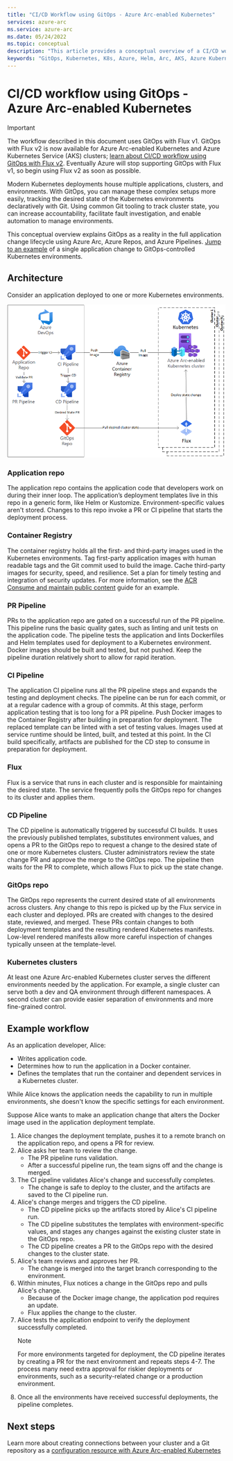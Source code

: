 ```yaml
---
title: "CI/CD Workflow using GitOps - Azure Arc-enabled Kubernetes"
services: azure-arc
ms.service: azure-arc
ms.date: 05/24/2022
ms.topic: conceptual
description: "This article provides a conceptual overview of a CI/CD workflow using GitOps with Flux"
keywords: "GitOps, Kubernetes, K8s, Azure, Helm, Arc, AKS, Azure Kubernetes Service, containers, CI, CD, Azure DevOps"
---
```

# CI/CD workflow using GitOps - Azure Arc-enabled Kubernetes

> [!IMPORTANT]
> The workflow described in this document uses GitOps with Flux v1. GitOps with Flux v2 is now available for Azure Arc-enabled Kubernetes and Azure Kubernetes Service (AKS) clusters; [learn about CI/CD workflow using GitOps with Flux v2](./conceptual-gitops-flux2-ci-cd.md). Eventually Azure will stop supporting GitOps with Flux v1, so begin using Flux v2 as soon as possible.

Modern Kubernetes deployments house multiple applications, clusters, and environments. With GitOps, you can manage these complex setups more easily, tracking the desired state of the Kubernetes environments declaratively with Git. Using common Git tooling to track cluster state, you can increase accountability, facilitate fault investigation, and enable automation to manage environments.

This conceptual overview explains GitOps as a reality in the full application change lifecycle using Azure Arc, Azure Repos, and Azure Pipelines. [Jump to an example](#example-workflow) of a single application change to GitOps-controlled Kubernetes environments.

## Architecture

Consider an application deployed to one or more Kubernetes environments.

![GitOps CI/CD architecture](./media/gitops-arch.png)

### Application repo
The application repo contains the application code that developers work on during their inner loop. The application’s deployment templates live in this repo in a generic form, like Helm or Kustomize. Environment-specific values aren't stored. Changes to this repo invoke a PR or CI pipeline that starts the deployment process.
### Container Registry
The container registry holds all the first- and third-party images used in the Kubernetes environments. Tag first-party application images with human readable tags and the Git commit used to build the image. Cache third-party images for security, speed, and resilience. Set a plan for timely testing and integration of security updates. For more information, see the [ACR Consume and maintain public content](../../container-registry/tasks-consume-public-content.md) guide for an example.
### PR Pipeline
PRs to the application repo are gated on a successful run of the PR pipeline. This pipeline runs the basic quality gates, such as linting and unit tests on the application code. The pipeline tests the application and lints Dockerfiles and Helm templates used for deployment to a Kubernetes environment. Docker images should be built and tested, but not pushed. Keep the pipeline duration relatively short to allow for rapid iteration.
### CI Pipeline
The application CI pipeline runs all the PR pipeline steps and expands the testing and deployment checks. The pipeline can be run for each commit, or at a regular cadence with a group of commits. At this stage, perform application testing that is too long for a PR pipeline. Push Docker images to the Container Registry after building in preparation for deployment. The replaced template can be linted with a set of testing values. Images used at service runtime should be linted, built, and tested at this point. In the CI build specifically, artifacts are published for the CD step to consume in preparation for deployment.
### Flux
Flux is a service that runs in each cluster and is responsible for maintaining the desired state. The service frequently polls the GitOps repo for changes to its cluster and applies them.
### CD Pipeline
The CD pipeline is automatically triggered by successful CI builds. It uses the previously published templates, substitutes environment values, and opens a PR to the GitOps repo to request a change to the desired state of one or more Kubernetes clusters. Cluster administrators review the state change PR and approve the merge to the GitOps repo. The pipeline then waits for the PR to complete, which allows Flux to pick up the state change.
### GitOps repo
The GitOps repo represents the current desired state of all environments across clusters. Any change to this repo is picked up by the Flux service in each cluster and deployed. PRs are created with changes to the desired state, reviewed, and merged. These PRs contain changes to both deployment templates and the resulting rendered Kubernetes manifests. Low-level rendered manifests allow more careful inspection of changes typically unseen at the template-level.
### Kubernetes clusters
At least one Azure Arc-enabled Kubernetes cluster serves the different environments needed by the application. For example, a single cluster can serve both a dev and QA environment through different namespaces. A second cluster can provide easier separation of environments and more fine-grained control.
## Example workflow
As an application developer, Alice:
* Writes application code.
* Determines how to run the application in a Docker container.
* Defines the templates that run the container and dependent services in a Kubernetes cluster.

While Alice knows the application needs the capability to run in multiple environments, she doesn't know the specific settings for each environment.

Suppose Alice wants to make an application change that alters the Docker image used in the application deployment template.

1. Alice changes the deployment template, pushes it to a remote branch on the application repo, and opens a PR for review.
2. Alice asks her team to review the change.
    * The PR pipeline runs validation.
    * After a successful pipeline run, the team signs off and the change is merged.
3. The CI pipeline validates Alice's change and successfully completes.
    * The change is safe to deploy to the cluster, and the artifacts are saved to the CI pipeline run.
4. Alice's change merges and triggers the CD pipeline.
    * The CD pipeline picks up the artifacts stored by Alice's CI pipeline run.
    * The CD pipeline substitutes the templates with environment-specific values, and stages any changes against the existing cluster state in the GitOps repo.
    * The CD pipeline creates a PR to the GitOps repo with the desired changes to the cluster state.
5. Alice's team reviews and approves her PR.
    * The change is merged into the target branch corresponding to the environment.
6. Within minutes, Flux notices a change in the GitOps repo and pulls Alice's change.
    * Because of the Docker image change, the application pod requires an update.
    * Flux applies the change to the cluster.
7. Alice tests the application endpoint to verify the deployment successfully completed.
   > [!NOTE]
   > For more environments targeted for deployment, the CD pipeline iterates by creating a PR for the next environment and repeats steps 4-7. The process many need extra approval for riskier deployments or environments, such as a security-related change or a production environment.
8.  Once all the environments have received successful deployments, the pipeline completes.

## Next steps
Learn more about creating connections between your cluster and a Git repository as a [configuration resource with Azure Arc-enabled Kubernetes](./conceptual-configurations.md)
